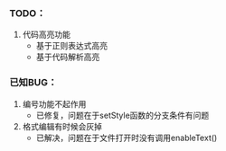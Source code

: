 ### TODO：
1. 代码高亮功能
    - 基于正则表达式高亮
    - 基于代码解析高亮
### 已知BUG：
1. 编号功能不起作用
    - 已修复，问题在于setStyle函数的分支条件有问题
2. 格式编辑有时候会灰掉
    - 已解决，问题在于文件打开时没有调用enableText()